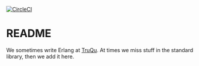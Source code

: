 [![CircleCI](https://circleci.com/gh/truqu/tql/tree/develop.svg?style=shield&circle-token=694cdea3e0357bb4c79108eaf5736b65823b3487)](https://circleci.com/gh/truqu/tql/tree/develop)

# README

We sometimes write Erlang at [TruQu](https://truqu.com). At times we miss stuff in the standard library, then we add it here.
